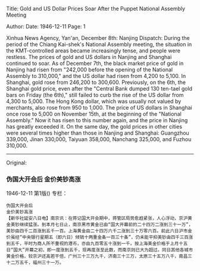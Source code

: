 Title: Gold and US Dollar Prices Soar After the Puppet National Assembly Meeting

Author: 
Date: 1946-12-11
Page: 1

Xinhua News Agency, Yan'an, December 8th: Nanjing Dispatch: During the period of the Chiang Kai-shek's National Assembly meeting, the situation in the KMT-controlled areas became increasingly tense, and people were restless. The prices of gold and US dollars in Nanjing and Shanghai continued to soar. As of December 7th, the black market price of gold in Nanjing had risen from "242,000 before the opening of the National Assembly to 310,000," and the US dollar had risen from 4,200 to 5,100. In Shanghai, gold rose from 246,200 to 300,600. Previously, on the 6th, the Shanghai gold price, even after the "Central Bank dumped 130 ten-tael gold bars on Friday (the 6th)," still failed to curb the rise of the US dollar from 4,300 to 5,000. The Hong Kong dollar, which was usually not valued by merchants, also rose from 950 to 1,000. The price of US dollars in Shanghai once rose to 5,000 on November 15th, at the beginning of the "National Assembly." Now it has risen to this number again, and the price in Nanjing has greatly exceeded it. On the same day, the gold prices in other cities were several times higher than those in Nanjing and Shanghai: Guangzhou 339,000, Jinan 330,000, Taiyuan 358,000, Nanchang 325,000, and Fuzhou 310,000.



<hr /> 

Original: 


### 伪国大开会后  金价美钞高涨

1946-12-11
第1版()
专栏：

    伪国大开会后
    金价美钞高涨
    【新华社延安八日电】南京讯：在蒋记国大开会期中，蒋管区局势愈趋紧张，人心浮动，京沪黄金美钞继续猛涨。到本月七日止，南京黑市黄金已由“国大开幕前的二十四万二涨到三十一万”，美钞由四千二百涨到五千一百。上海黄金由二十四万六千二涨到三十万零六百。前此六日沪市金价虽经“中央银行星期五（即六日）倾销十两重金条一百三十条”，仍未能平抑美钞由四千三百涨到五千，平时为商人所不重视的港币，亦由九百零五十涨到一千。按上海美金价格于上月十五日“国大”开幕之初，即一度涨到五千，现再度涨至此数，而南京则已大为超过。同日其他各城市黄金价格，较京沪还高若干倍，广州三十三万九千，济南三十三万，太原三十五万八千，南昌三十二万五千，福州三十一万。

